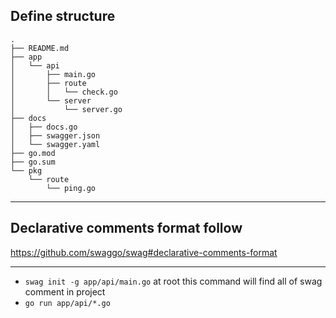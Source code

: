 ## Define structure
```
.
├── README.md
├── app
│   └── api
│       ├── main.go
│       ├── route
│       │   └── check.go
│       └── server
│           └── server.go
├── docs
│   ├── docs.go
│   ├── swagger.json
│   └── swagger.yaml
├── go.mod
├── go.sum
└── pkg
    └── route
        └── ping.go
```
---

## Declarative comments format follow
https://github.com/swaggo/swag#declarative-comments-format

---

- `swag init -g app/api/main.go` at root this command will find all of swag comment in project
- `go run app/api/*.go`